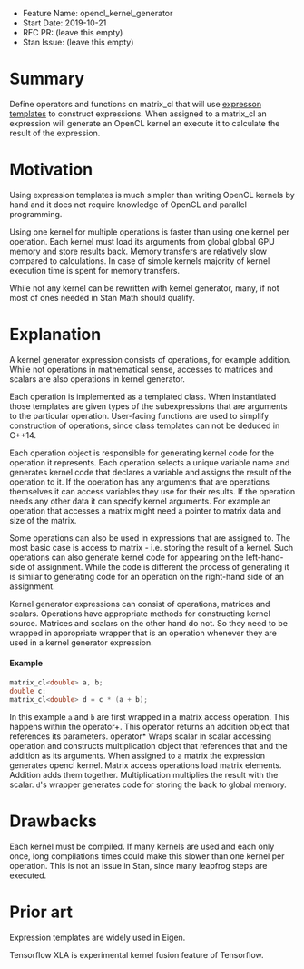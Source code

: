 - Feature Name: opencl_kernel_generator
- Start Date: 2019-10-21
- RFC PR: (leave this empty)
- Stan Issue: (leave this empty)

# Summary
[summary]: #summary

Define operators and functions on matrix_cl that will use 
[expresson templates](https://en.wikipedia.org/wiki/Expression_templates) 
to construct expressions. When assigned to a matrix_cl an expression will generate an 
OpenCL kernel an execute it to calculate the result of the expression.

# Motivation
[motivation]: #motivation

Using expression templates is much simpler than writing OpenCL kernels by hand and it does 
not require knowledge of OpenCL and parallel programming.

Using one kernel for multiple operations is faster than using one kernel per operation. Each 
kernel must load its arguments from global global GPU memory and store results back. Memory 
transfers are relatively slow compared to calculations. In case of simple kernels majority 
of kernel execution time is spent for memory transfers.  

While not any kernel can be rewritten with kernel generator, many, if not most of ones 
needed in Stan Math should qualify.  

# Explanation
[guide-level-explanation]: #explanation

A kernel generator expression consists of operations, for example addition. While not 
operations in mathematical sense, accesses to matrices and scalars are also operations 
in kernel generator.

Each operation is implemented as a templated class. When instantiated those templates are given
types of the subexpressions that are arguments to the particular operation. User-facing 
functions are used to simplify construction of operations, since class templates can not 
be deduced in C++14. 

Each operation object is responsible for generating kernel code for the operation it 
represents. Each operation selects a unique variable name and generates kernel code that 
declares a variable and assigns the result of the operation to it. If the operation has any
arguments that are operations themselves it can access variables they use for their results.
If the operation needs any other data it can specify kernel arguments. For example an operation 
that accesses a matrix might need a pointer to matrix data and size of the matrix.

Some operations can also be used in expressions that are assigned to. The most basic case 
is access to matrix - i.e. storing the result of a kernel. Such operations can also generate
kernel code for appearing on the left-hand-side of assignment. While the code is different the
process of generating it is similar to generating code for an operation on the right-hand side 
of an assignment.

Kernel generator expressions can consist of operations, matrices and scalars. Operations have
appropriate methods for constructing kernel source. Matrices and scalars on the other hand do 
not. So they need to be wrapped in appropriate wrapper that is an operation whenever they are
used in a kernel generator expression.

#### Example

```c++
matrix_cl<double> a, b;
double c;
matrix_cl<double> d = c * (a + b);
```

In this example `a` and `b` are first wrapped in a matrix access operation. This happens within
the operator+. This operator returns an addition object that references its parameters. 
operator* Wraps scalar in scalar accessing operation and constructs multiplication object that 
references that and the addition as its arguments. When assigned to a matrix the expression 
generates opencl kernel. Matrix access operations load matrix elements. Addition adds them together.
Multiplication multiplies the result with the scalar. `d`'s wrapper generates code for storing the 
back to global memory. 

# Drawbacks
[drawbacks]: #drawbacks

Each kernel must be compiled. If many kernels are used and each only once, long compilations times could make this slower than one kernel per operation. This is not an issue in Stan, since many leapfrog steps are executed.

# Prior art
[prior-art]: #prior-art

Expression templates are widely used in Eigen.

Tensorflow XLA is experimental kernel fusion feature of Tensorflow.
